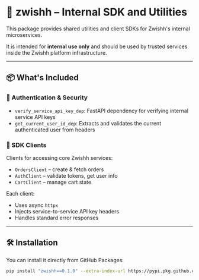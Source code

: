 # 🧰 zwishh – Internal SDK and Utilities

This package provides shared utilities and client SDKs for Zwishh's internal microservices.

It is intended for **internal use only** and should be used by trusted services inside the Zwishh platform infrastructure.

---

## 📦 What's Included

### 🔑 Authentication & Security
- `verify_service_api_key_dep`: FastAPI dependency for verifying internal service API keys
- `get_current_user_id_dep`: Extracts and validates the current authenticated user from headers

### 🧬 SDK Clients
Clients for accessing core Zwishh services:

- `OrdersClient` – create & fetch orders
- `AuthClient` – validate tokens, get user info
- `CartClient` – manage cart state

Each client:
- Uses async `httpx`
- Injects service-to-service API key headers
- Handles standard error responses

---

## 🛠 Installation

You can install it directly from GitHub Packages:

```bash
pip install "zwishh==0.1.0" --extra-index-url https://pypi.pkg.github.com/zwishh
